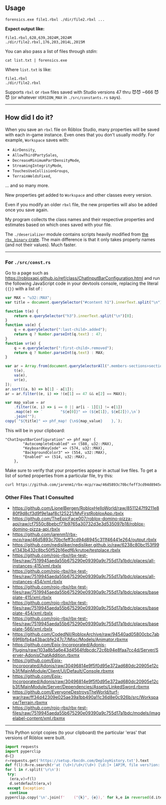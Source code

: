 ## Usage

```
forensics.exe file1.rbxl ./dir/file2.rbxl ...
```

**Expect output like:**

```
file1.rbxl,628,639,2024M,2024M
./dir/file2.rbxl,176,203,2014L,2015M
```

You can also pass a list of files through _stdin_:

```
cat list.txt | forensics.exe
```

Where `list.txt` is like:

```
file1.rbxl
./dir/file2.rbxl
```

Supports `rbxl` or `rbxm` files saved with Studio versions 47 thru 😈😈 ~666 😈😈 (or whatever `VERSION_MAX` in `./src/constants.rs` says).

---

## How did I do it?

When you save an `rbxl` file on Rōblox Studio, many properties will be saved with each in-game instance. Even ones that you don't usually modify. For example, `Workspace` saves with:

- `AirDensity`,
- `AllowThirdPartySales`,
- `DecreaseMinimumPartDensityMode`,
- `StreamingIntegrityMode`,
- `TouchesUseCollisionGroups`,
- `TerrainWeldsFixed`,

... and so many more.

New properties get added to `Workspace` and other classes every version.

Even if you modify an older `rbxl` file, the new properties will also be added once you save again.

My program collects the class names and their respective properties and estimates based on which ones saved with your file.

The `./deserializer` module contains scripts heavily modified from [the `rbx_binary` crate](https://github.com/rojo-rbx/rbx-dom/tree/master/rbx_binary). The main difference is that it only takes property names (and not their values). Much faster.

---

### For `./src/const.rs`

Go to a page such as https://robloxapi.github.io/ref/class/ChatInputBarConfiguration.html and run the following JavaScript code in your devtools console, replacing the literal `{{}}` with a list of :

```js
var MAX = "u32::MAX";
var title = document.querySelector("#content h1").innerText.split("\n")[0];

function t(e) {
	return e.querySelector("h3").innerText.split("\n")[0];
}
function va(e) {
	q = e.querySelector(":last-child>.added");
	return q ? Number.parseInt(q.text) : 47;
}
function vr(e) {
	q = e.querySelector(":first-child>.removed");
	return q ? Number.parseInt(q.text) : MAX;
}

var ar = Array.from(document.querySelectorAll(".members-sections>section:has(.col-valuetype)")).map((e) => [
	t(e),
	va(e),
	vr(e),
]);
ar.sort((a, b) => b[1] - a[1]);
ar = ar.filter((e, i) => !(e[1] == 47 && e[2] == MAX));

var map_value = ar
	.filter((e, i) => i == 0 || ar[i - 1][1] != e[1])
	.map((e) => `        "${e[0]}" => (${e[1]}, ${e[2]}),\n`)
	.join("");
copy(`"${title}" => phf_map! {\n${map_value}    },`);
```

This will be in your clipboard:

```
"ChatInputBarConfiguration" => phf_map! {
        "AutocompleteEnabled" => (588, u32::MAX),
        "KeyboardKeyCode" => (574, u32::MAX),
        "BackgroundColor3" => (554, u32::MAX),
        "Enabled" => (514, u32::MAX),
    },
```

Make sure to verify that your properties appear in actual live files. To get a list of sorted properties from a particular file, try this:

```sh
curl https://github.com/jarenm1/rbx-mcp/raw/46d5893c70bcfeff3cd94d8945c311f46441e264/output.rbxlx -L | grep -P "(?<=class=`")[^`"]+" -o | sort -u
```

### Other Files That I Consulted

- https://github.com/LionelBergen/RobloxHelloWorld/raw/8511247f9211e880f9d8cf3d9f9e1aaf8c125221/MyFirstRobloxApp.rbxlx
- https://github.com/TheEpicFace007/roblox-domino-pizza-api/raw/cf7550c8bebcf71b9765a30732d3e3d535097b18/roblox-domino-pizza-api.rbxlx
- https://github.com/jarenm1/rbx-mcp/raw/46d5893c70bcfeff3cd94d8945c311f46441e264/output.rbxlx
- https://github.com/nedisliker/nedisliker.github.io/raw/6238c80bc153f99e1343b432c8bc50f52b16edf6/krutoe/testplace.rbxlx
- https://github.com/rojo-rbx/rbx-test-files/raw/7519945aeda55b675290e09390a9c755d17a1bdc/places/all-instances-415/xml.rbxlx
- https://github.com/rojo-rbx/rbx-test-files/raw/7519945aeda55b675290e09390a9c755d17a1bdc/places/all-instances-454/xml.rbxlx
- https://github.com/rojo-rbx/rbx-test-files/raw/7519945aeda55b675290e09390a9c755d17a1bdc/places/baseplate-415/xml.rbxlx
- https://github.com/rojo-rbx/rbx-test-files/raw/7519945aeda55b675290e09390a9c755d17a1bdc/places/baseplate-454/xml.rbxlx
- https://github.com/rojo-rbx/rbx-test-files/raw/7519945aeda55b675290e09390a9c755d17a1bdc/places/baseplate-566/xml.rbxlx
- https://github.com/CodedNil/RobloxArchive/raw/94540ad05800cbc7ab69f6bfb4a43bacbfe247c7/Misc/Models/Animator.rbxmx
- https://github.com/Epix-Incorporated/Adonis-Plugins/raw/103a8b5a6e43d4564fdbcdc72c6b94e8faa7cc4d/Server/Server-AdonisChatAddition.rbxmx
- https://github.com/Epix-Incorporated/Adonis/raw/30496814e9f5f0d95e372ad680dc20905e12cb3f/MainModule/Client/UI/Default/Console.rbxmx
- https://github.com/Epix-Incorporated/Adonis/raw/30496814e9f5f0d95e372ad680dc20905e12cb3f/MainModule/Server/Dependencies/Assets/LinkedSword.rbxmx
- https://github.com/EveryoneDestroysTheWorld/turf-war/raw/ff34d42309e025ae39a1bb490a11c36d8e0c926b/src/Workspace/Terrain.rbxmx
- https://github.com/rojo-rbx/rbx-test-files/raw/7519945aeda55b675290e09390a9c755d17a1bdc/models/imagelabel-content/xml.rbxmx

---

This Python script copies (to your clipboard) the particular 'eras' that versions of Rōblox were built.

```py
import requests
import pyperclip
d={}
r=requests.get('https://setup.rbxcdn.com/DeployHistory.txt').text
def f(l):R=re.search(r'at (\d+)/\d+/(\d+) [\d:]+ [AP]M, file vers?ion: 0, (\d+)',l);m=int(R[1]);return (R[2]+('E' if m<5 else 'M' if m<9 else 'L'),int(R[3]))
for l in r.split('\r\n'):
 try:
  (era,v)=f(l)
  d.setdefault(era,v)
 except Exception:
  continue
pyperclip.copy('\n'.join(f'    ("{k}", {e}),' for k,e in reversed(d.items())))
```
